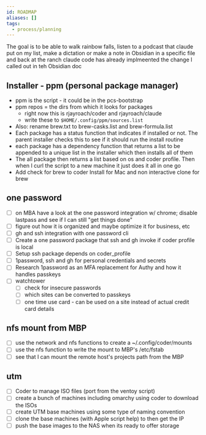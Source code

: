 ```yaml
---
id: ROADMAP
aliases: []
tags:
  - process/planning
---
```


The goal is to be able to walk rainbow falls, listen to a podcast that claude put on my list, make a dictation or make a note in Obsidian in a specific file and back at the ranch claude code has already implmeented the change I called out in teh Obsidian doc

## Installer - ppm (personal package manager)

- ppm is the script - it could be in the pcs-bootstrap
- ppm repos = the dirs from which it looks for packages
	- right now this is rjayroach/coder and rjayroach/claude
	- write these to `$HOME/.config/ppm/sources.list`
- Also: rename brew.txt to brew-casks.list and brew-formula.list
- Each package has a status function that indicates if installed or not. The parent installer checks this to see if it should run the install routine
- each package has a dependency function that returns a list to be appended to a unique list in the installer which then installs all of them
- The all package then returns a list based on os and coder profile. Then when I curl the script to a new machine it just does it all in one go
- Add check for brew to coder Install for Mac and non interactive clone for brew

## one password
- [ ] on MBA have a look at the one password integration w/ chrome; disable lastpass and see if I can still "get things done"
- [ ] figure out how it is organized and maybe optimize it for business, etc
- [ ] gh and ssh integration with one password cli
- [ ] Create a one password package that ssh and gh invoke if coder profile is local
- [ ] Setup ssh package depends on coder_profile 
- [ ] 1password, ssh and gh for personal credentials and secrets
- [ ] Research 1password as an MFA replacement for Authy and how it handles passkeys
- [ ] watchtower
	- [ ] check for insecure passwords
	- [ ] which sites can be converted to passkeys
	- [ ] one time use card - can be used on a site instead of actual credit card details

## nfs mount from MBP
- [ ]  use the network and nfs functions to create a ~/.config/coder/mounts
- [ ] use the nfs function to write the mount to MBP's /etc/fstab
- [ ] see that I can mount the remote host's projects path from the MBP

## utm
- [ ] Coder to manage ISO files (port from the ventoy script)
- [ ] create a bunch of machines including omarchy using coder to download the ISOs
- [ ] create UTM base machines using some type of naming convention
- [ ] clone the base machines (with Apple script help) to then get the IP
- [ ] push the base images to the NAS when its ready to offer storage
